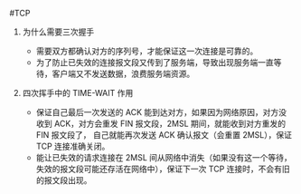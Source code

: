 #TCP

1. 为什么需要三次握手
    - 需要双方都确认对方的序列号，才能保证这一次连接是可靠的。
    - 为了防止已失效的连接报文段又传到了服务端，导致出现服务端一直等待，客户端又不发送数据，浪费服务端资源。
    
2. 四次挥手中的 TIME-WAIT 作用
    - 保证自己最后一次发送的 ACK 能到达对方，如果因为网络原因，对方没收到 ACK，对方会重发 FIN 报文段，2MSL 期间，就能收到对方重发的 FIN 报文段了，
    自己就能再次发送 ACK 确认报文（会重置 2MSL），保证 TCP 连接准确关闭。
    - 能让已失效的请求连接在 2MSL 间从网络中消失（如果没有这一个等待，失效的报文段可能还存活在网络中），保证下一次 TCP 连接时，不会有旧的报文段出现。 